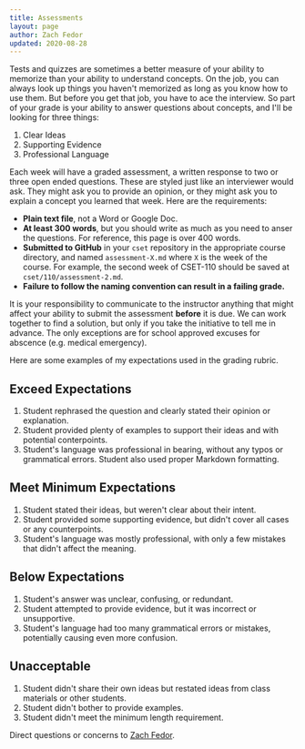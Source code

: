 ```yaml
---
title: Assessments
layout: page
author: Zach Fedor
updated: 2020-08-28
---
```


Tests and quizzes are sometimes a better measure of your ability to memorize than your ability to understand concepts. On the job, you can always look up things you haven't memorized as long as you know how to use them. But before you get that job, you have to ace the interview. So part of your grade is your ability to answer questions about concepts, and I'll be looking for three things:

1. Clear Ideas
2. Supporting Evidence
3. Professional Language

Each week will have a graded assessment, a written response to two or three open ended questions. These are styled just like an interviewer would ask. They might ask you to provide an opinion, or they might ask you to explain a concept you learned that week. Here are the requirements:

- **Plain text file**, not a Word or Google Doc.
- **At least 300 words**, but you should write as much as you need to anser the questions. For reference, this page is over 400 words. 
- **Submitted to GitHub** in your `cset` repository in the appropriate course directory, and named `assessment-X.md` where `X` is the week of the course. For example, the second week of CSET-110 should be saved at `cset/110/assessment-2.md`.
- __Failure to follow the naming convention can result in a failing grade.__

It is your responsibility to communicate to the instructor anything that might affect your ability to submit the assessment **before** it is due. We can work together to find a solution, but only if you take the initiative to tell me in advance. The only exceptions are for school approved excuses for abscence (e.g. medical emergency).

Here are some examples of my expectations used in the grading rubric.


## Exceed Expectations

1. Student rephrased the question and clearly stated their opinion or explanation.
2. Student provided plenty of examples to support their ideas and with potential conterpoints.
3. Student's language was professional in bearing, without any typos or grammatical errors. Student also used proper Markdown formatting.

## Meet Minimum Expectations

1. Student stated their ideas, but weren't clear about their intent.
2. Student provided some supporting evidence, but didn't cover all cases or any counterpoints.
3. Student's language was mostly professional, with only a few mistakes that didn't affect the meaning.

## Below Expectations

1. Student's answer was unclear, confusing, or redundant.
2. Student attempted to provide evidence, but it was incorrect or unsupportive.
3. Student's language had too many grammatical errors or mistakes, potentially causing even more confusion.

## Unacceptable

1. Student didn't share their own ideas but restated ideas from class materials or other students.
2. Student didn't bother to provide examples.
3. Student didn't meet the minimum length requirement.


<p class="message">
  Direct questions or concerns to <a href="mailto:fedor@stevenscollege.edu">Zach Fedor</a>.
</p>
